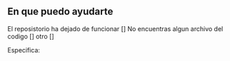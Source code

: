 ## En que puedo ayudarte

El reposistorio ha dejado de funcionar []
No encuentras algun archivo del codigo []
otro []

Especifica:
